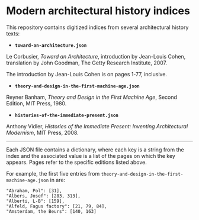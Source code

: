 #  Modern architectural history indices

This repository contains digitized indices from several architectural history texts:

- **`toward-an-architecture.json`**

 Le Corbusier, *Toward an Architecture*, introduction by Jean-Louis Cohen, translation by John Goodman, The Getty Research Institute, 2007.

 The introduction by Jean-Louis Cohen is on pages 1-77, inclusive.

- **`theory-and-design-in-the-first-machine-age.json`**
 
 Reyner Banham, *Theory and Design in the First Machine Age*, Second Edition, MIT Press, 1980.

- **`histories-of-the-immediate-present.json`**
 
 Anthony Vidler, *Histories of the Immediate Present: Inventing Architectural Modernism*, MIT Press, 2008.

----

Each JSON file contains a dictionary, where each key is a string from the index and the associated value
is a list of the pages on which the key appears. Pages refer to the specific editions listed above.

For example, the first five entries from `theory-and-design-in-the-first-machine-age.json` in are:
```
"Abraham, Pol": [31],
"Albers, Josef": [283, 313],
"Alberti, L-B": [159],
"Alfeld, Fagus factory": [21, 79, 84],
"Amsterdam, the Beurs": [140, 163]
```